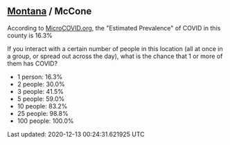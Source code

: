 
## [Montana](/united-states/montana) / McCone

According to [MicroCOVID.org](http://microcovid.org),
the "Estimated Prevalence" of COVID in this county is 16.3%

If you interact with a certain number of people in this location
(all at once in a group, or spread out across the day), what is the chance that
1 or more of them has COVID?

- 1 person: 16.3%
- 2 people: 30.0%
- 3 people: 41.5%
- 5 people: 59.0%
- 10 people: 83.2%
- 25 people: 98.8%
- 100 people: 100.0%

Last updated: 2020-12-13 00:24:31.621925 UTC
